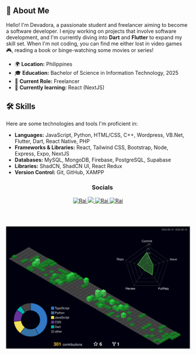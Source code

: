 



## 🎯 About Me

Hello! I'm Devadora, a passionate student and freelancer aiming to become a software developer. I enjoy working on projects that involve software development, and I'm currently diving into **Dart** and **Flutter** to expand my skill set. When I'm not coding, you can find me either lost in video games 🎮, reading a book or binge-watching some movies or series! 


- 🌍 **Location:** Philippines
- 🎓 **Education:** Bachelor of Science in Information Technology, 2025
- 💼 **Current Role:** Freelancer
- 🌱 **Currently learning:** React (NextJS)

## 🛠️ Skills

Here are some technologies and tools I'm proficient in:

- **Languages:** JavaScript, Python, HTML/CSS, C++, Wordpress, VB.Net, Flutter, Dart, React Native, PHP
- **Frameworks & Libraries:** React, Tailwind CSS, Bootstrap, Node, Express, Expo, NextJS
- **Databases:** MySQL, MongoDB, Firebase, PostgreSQL, Supabase
- **Libraries:** ShadCN, ShadCN UI, React Redux
- **Version Control:** Git, GitHub, XAMPP
   <h3 align = 'center'> Socials</h3
<p align = 'center' border = '1px solid black'>
   <a href="https://www.linkedin.com/in/rai-reyes-6bb906272/" target="_blank">
  <img src="https://img.shields.io/badge/LinkedIn-0077B5?style=for-the-badge&logo=linkedin&logoColor=white" alt="Rai"/> 
   </a>
  <a href="https://twitter.com/Aur4e_" target="_blank">
  <img src="https://img.shields.io/badge/Twitter-1DA1F2?style=for-the-badge&logo=twitter&logoColor=white" />
  </a>
   <a href="https://www.instagram.com/mkdnightr8i_n/" target="_blank">
  <img src="https://img.shields.io/badge/Instagram-fe4164?style=for-the-badge&logo=instagram&logoColor=white" alt="Rai" />
   </a>
   <a href="https://www.facebook.com/2r.reyes" target="_blank">
  <img src="https://img.shields.io/badge/Facebook-20BEFF?&style=for-the-badge&logo=facebook&logoColor=white" alt="Rai"  />
   </a>
</p>
<br>
<br>


![](./profile-3d-contrib/profile-night-green.svg)



<!--
**DevAdora/DevAdora** is a ✨ _special_ ✨ repository because its `README.md` (this file) appears on your GitHub profile.

Here are some ideas to get you started:

- 🔭 I’m currently working on ...
- 🌱 I’m currently learning ...
- 👯 I’m looking to collaborate on ...
- 🤔 I’m looking for help with ...
- 💬 Ask me about ...
- 📫 How to reach me: ...
- 😄 Pronouns: ...
- ⚡ Fun fact: ...
-->
